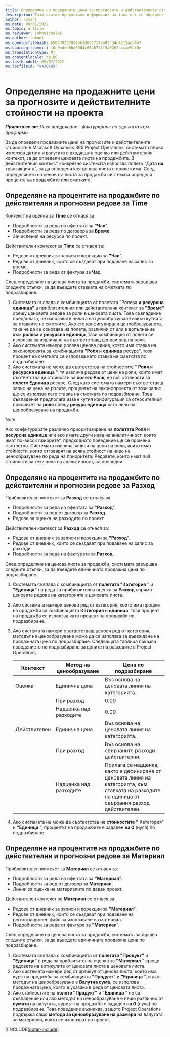 ```yaml
---
title: Определяне на продажните цени за прогнозите и действителните стойности на проекта
description: Тази статия предоставя информация за това как се определят продажните цени за прогнозите и действителните данни на проекта.
author: rumant
ms.date: 09/01/2022
ms.topic: article
ms.reviewer: johnmichalak
ms.author: rumant
ms.openlocfilehash: 6504302578d1eb3d00c717ea93cd4c4212acb4e7
ms.sourcegitcommit: 16c9eded66d60d4c654872ff5a0267cccae9ef0e
ms.translationtype: MT
ms.contentlocale: bg-BG
ms.lasthandoff: 09/07/2022
ms.locfileid: "9410105"
---
```

# <a name="determine-sales-prices-for-project-estimates-and-actuals"></a>Определяне на продажните цени за прогнозите и действителните стойности на проекта

_**Прилага се за:** Леко внедряване – фактуриране на сделката към проформа_

За да определи продажните цени на прогнозите и действителните стойности в Microsoft Dynamics 365 Project Operations, системата първо използва датата и валутата в входящата оценка или действителния контекст, за да определи ценовата листа на продажбите. В действителния контекст конкретно системата използва полето "Дата **на** транзакцията", за да определи коя ценова листа е приложима. След определянето на ценовата листа за продажби системата определя процента на продажбите или сметките.

## <a name="determining-sales-rates-on-actual-and-estimate-lines-for-time"></a>Определяне на процентите на продажбите по действителни и прогнозни редове за Time

Контекст на оценка за **Time** се отнася за:

- Подробности за реда на офертата за **"Час**".
- Подробности за реда по договора за **Време**.
- Зачисления на ресурси по проект.

Действителен контекст за **Time** се отнася за:

- Редове от дневник за записи и корекции за **"Час**".
- Редове от дневник, които се създават при подаване на запис за време.
- Подробности за реда от фактура за **Час**. 

След определяне на ценова листа за продажби, системата завършва следните стъпки, за да въведете ставката на сметката по подразбиране.

1. Системата съвпада с комбинацията от полетата "Ролева **и** **ресурсна единица"** в приблизителния или действителния контекст за **"Време"** срещу ценовите редове за роли в ценовата листа. Това съвпадение предполага, че използвате нивата на ценообразуване извън кутията за ставките на сметките. Ако сте конфигурирали ценообразуването, така че да се основава на полета, различни от или в допълнение към **ролева** и **ресурсна единица**, тази комбинация от полета се използва за извличане на съответстващ ценови ред на роля.
1. Ако системата намери ролева ценова линия, която има ставка на законопроекта за комбинацията **"Роля** и **единица** ресурс", този процент на сметката се използва като ставка на сметката по подразбиране.
1. Ако системата не може да съответства на стойностите " **Роля** и **ресурсна единица** ", тя извлича редове от цени на роли, които имат съответстващи стойности за **полето Роля**, но null стойности за **полето Единица** ресурс. След като системата намери съответстващ запис на цена на ролите, процентът на законопроекта от този запис ще се използва като ставка на сметката по подразбиране. Това съвпадение предполага извън кутия конфигурация за относителния приоритет на **роля** срещу **ресурс единица** като ниво на ценообразуване на продажби.

> [!NOTE]
> Ако конфигурирате различно приоритизиране на **полетата Роля** и **ресурсна единица** или ако имате други нива на аналитичност, които имат по-висок приоритет, предходното поведение ще се промени съответно. Системата извлича записи на цени на роли, които имат стойности, които отговарят на всяка стойност на ниво на ценообразуване по реда на приоритета. Редовете, които имат null стойности за тези нива на аналитичност, са последни.

## <a name="determining-sales-rates-on-actual-and-estimate-lines-for-expense"></a>Определяне на процентите на продажбите по действителни и прогнозни редове за Разход

Приблизителен контекст за **Разход** се отнася за:

- Подробности за реда на офертата за **"Разход**".
- Подробности за ред от договор за **Разход**.
- Редове за оценка на разходите по проект.

Действителен контекст за **Разход** се отнася за:

- Редове от дневник за записи и корекции за **"Разход**".
- Редове от дневник, които се създават при подаване на запис за разходи.
- Подробности за реда на фактурата за **Разход**. 

След определяне на ценова листа за продажби, системата завършва следните стъпки, за да въведете единичната продажна цена по подразбиране.

1. Системата съвпада с комбинацията от **полетата "Категория** " и **"Единица"** на реда за приблизителна оценка за **Разход** спрямо ценовите редове на категорията в ценовата листа.
1. Ако системата намери ценови ред от категория, който има процент на продажби за комбинацията **Категория** и **единица**, този процент на продажба се използва като процент на продажби по подразбиране.
1. Ако системата намери съответстващ ценови ред от категория, методът на ценообразуване може да се използва за въвеждане на продажната цена по подразбиране. Следващата таблица показва поведението по подразбиране за цените на разходите в Project Operations.

    | Контекст | Метод на ценообразуване | Цена по подразбиране |
    | --- | --- | --- |
    | Оценка | Единична цена | Въз основа на ценовата линия на категорията. |
    |        | При разход | 0.00 |
    |        | Надценка над разходите | 0.00 |
    | Действителен | Единична цена | Въз основа на ценовата линия на категорията. |
    |        | При разход | Въз основа на свързаните разходи действителни. |
    |        | Надценка над разходите | Прилага се надценка, както е дефинирана от ценовата линия на категорията, към ставката на разходите на единица от свързания разход действителен. |

1. Ако системата не може да съответства на **стойностите "** Категория" и **"Единица** ", процентът на продажбите е зададен **на 0** (нула) по подразбиране.

## <a name="determining-sales-rates-on-actual-and-estimate-lines-for-material"></a>Определяне на процентите на продажбите по действителни и прогнозни редове за Материал

Приблизителен контекст за **Материал** се отнася за:

- Подробности за реда на офертата за **"Материал**".
- Подробности за ред от договор за **Материал**.
- Линии за оценка на материалите по даден проект.

Действителен контекст за **Материал** се отнася за:

- Редове от дневник за записи и корекции за **"Материал**".
- Редове от дневник, които се създават при подаване на регистрационен файл за използване на материал.
- Подробности за реда от фактура за **"Материал**". 

След определяне на ценова листа за продажби, системата завършва следните стъпки, за да въведете единичната продажна цена по подразбиране.

1. Системата съвпада с комбинацията от **полетата "Продукт"** и **"Единица"** в реда за приблизителна оценка за **"Материал** " срещу редовете на артикулите от ценовата листа в ценовата листа.
1. Ако системата намери ред от артикул от ценова листа, който има курс на продажба за комбинацията **"Продукт"** и **"Единица** ", и ако методът на ценообразуване е **Валутна сума**, се използва продажната цена, която е указана в реда от ценовата листа. 
1. Ако стойностите на **полето "Продукт"** и **"Единица** " не са съвпадение или ако методът на ценообразуване е нещо различно от **сумата** на валутата, курсът на продажба е зададен **на 0** (нула) по подразбиране. Това поведение възниква, защото Project Operations поддържа само **метода за ценообразуване на размера** на валутата за материали, които се използват по проект.

[!INCLUDE[footer-include](../../includes/footer-banner.md)]
